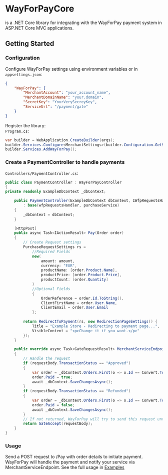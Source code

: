 # WayForPayCore
is a .NET Core library for integrating with the WayForPay payment system in ASP.NET Core MVC applications.
## Getting Started

### Configuration
Configure WayForPay settings using environment variables or in `appsettings.json`:
```json
{
    "WayForPay": {
        "MerchantAccount": "your_account_name",
        "MerchantDomainName": "your.domain",
        "SecretKey": "YourVerySecreyKey",
        "ServiceUrl": "/payment/gate"
    }
}
```
Register the library:<br>
`Program.cs`:
```c#
var builder = WebApplication.CreateBuilder(args);
builder.Services.Configure<MerchantSettings>(builder.Configuration.GetSection("WayForPay"));
builder.Services.AddWayForPay();
```
### Create a PaymentController to handle payments<br>
`Controllers/PaymentController.cs`:
```c#
public class PaymentController : WayForPayController
{
private readonly ExampleDbContext _dbContext;

    public PaymentController(ExampleDbContext dbContext, IWfpRequestsHandler wfpRequestsHandler, IWfpPurchaseService purchaseService) 
        : base(wfpRequestsHandler, purchaseService)
    {
        _dbContext = dbContext;
    }

    [HttpPost]
    public async Task<IActionResult> Pay(Order order)
    {
        // Create Request settings
        PurchaseRequestSettings rs = 
            //Required Fields
            new(
                amount: amount, 
                currency: "EUR",
                productName: [order.Product.Name],
                productPrice: [order.Product.Price],
                productCount: [order.Quantity]
            ) 
            //Optional Fields
            {
                OrderReference = order.Id.ToString(),
                ClientFirstName = order.User.Name,
                ClientEmail = order.User.Email
            };
        
        return RedirectToPayment(rs, new RedirectionPageSettings() {
            Title = "Example Store - Redirecting to payment page...",
            VisibleContent = "<p>Change it if you want.</p>"
        });
    }

    public override async Task<GateRequestResult> MerchantServiceEndpoint(GateRequestBody requestBody)
    {
        // Handle the request
        if (requestBody.TransactionStatus == "Approved") 
        {
            var order = _dbContext.Orders.First(o => o.Id == Convert.ToInt32(requestBody.OrderReference));
            order.Paid = true;
            await _dbContext.SaveChangesAsync();
        }
        if (requestBody.TransactionStatus == "Refunded") 
        {
            var order = _dbContext.Orders.First(o => o.Id == Convert.ToInt32(requestBody.OrderReference));
            order.Paid = false;
            await _dbContext.SaveChangesAsync();
        }
        // If not returned, WayForPay will try to send this request until it gets the correct response 
        return GateAccept(requestBody);
    }
}
```
### Usage
Send a POST request to /Pay with order details to initiate payment.
WayForPay will handle the payment and notify your service via MerchantServiceEndpoint.
See the full usage in [Examples](https://github.com/golody/WayForPay-Core/tree/main/Examples/ExampleMVC)
